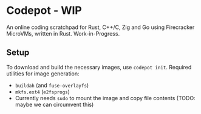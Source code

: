 # Codepot - WIP

An online coding scratchpad for Rust, C++/C, Zig and Go using Firecracker MicroVMs, written in
Rust. Work-in-Progress.

## Setup
To download and build the necessary images, use `codepot init`. Required utilities for image generation:
- `buildah` (and `fuse-overlayfs`)
- `mkfs.ext4` (`e2fsprogs`)
- Currently needs `sudo` to mount the image and copy file contents (TODO: maybe we can circumvent this)
